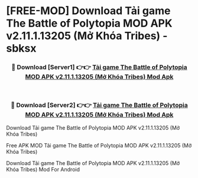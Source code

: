 # [FREE-MOD] Download Tải game The Battle of Polytopia MOD APK v2.11.1.13205 (Mở Khóa Tribes) - sbksx


<div align="center">
<h3>🔴 Download [Server1] 👉👉 <a href="https://apk-comot.site?title=Tải_game_The_Battle_of_Polytopia_MOD_APK_v2.11.1.13205_(Mở_Khóa_Tribes)">Tải game The Battle of Polytopia MOD APK v2.11.1.13205 (Mở Khóa Tribes) Mod Apk</a></h3><br>

<h3>🔴 Download [Server2] 👉👉 <a href="https://apk-comot.site?title=Tải_game_The_Battle_of_Polytopia_MOD_APK_v2.11.1.13205_(Mở_Khóa_Tribes)">Tải game The Battle of Polytopia MOD APK v2.11.1.13205 (Mở Khóa Tribes) Mod Apk</a></h3>
</div>



Download Tải game The Battle of Polytopia MOD APK v2.11.1.13205 (Mở Khóa Tribes) 

Free APK MOD Tải game The Battle of Polytopia MOD APK v2.11.1.13205 (Mở Khóa Tribes) 

Download Tải game The Battle of Polytopia MOD APK v2.11.1.13205 (Mở Khóa Tribes) Mod For Android
